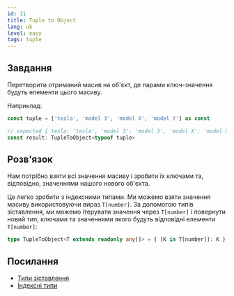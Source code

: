 ```yaml
---
id: 11
title: Tuple to Object
lang: uk
level: easy
tags: tuple
---
```


## Завдання

Перетворити отриманий масив на об'єкт, де парами ключ-значення будуть елементи цього масиву.

Наприклад:

```ts
const tuple = ['tesla', 'model 3', 'model X', 'model Y'] as const

// expected { tesla: 'tesla', 'model 3': 'model 3', 'model X': 'model X', 'model Y': 'model Y'}
const result: TupleToObject<typeof tuple>
```

## Розв'язок

Нам потрібно взяти всі значення масиву і зробити їх ключами та, відповідно, значеннями нашого нового об'єкта.

Це легко зробити з індексними типами.
Ми можемо взяти значення масиву використовуючи вираз `T[number]`.
За допомогою типів зіставлення, ми можемо ітерувати значення через `T[number]` і повернути новий тип, ключами та значеннями якого будуть відповідні елементи `T[number]`:

```ts
type TupleToObject<T extends readonly any[]> = { [K in T[number]]: K }
```

## Посилання

- [Типи зіставлення](https://www.typescriptlang.org/docs/handbook/advanced-types.html#mapped-types)
- [Індексні типи](https://www.typescriptlang.org/docs/handbook/advanced-types.html#index-types)
